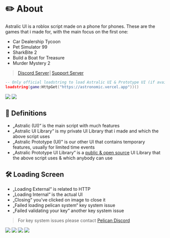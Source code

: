 # ✏️ About
Astralic UI is a roblox script made on a phone for phones. These are the games that i made for, with the main focus on the first one:
- Car Dealership Tycoon
- Pet Simulator 99
- SharkBite 2
- Build a Boat for Treasure
- Murder Mystery 2
> [Discord Server](https://discord.gg/dTFRMdDqwX)│[Support Server](https://discord.gg/y2FV6WSjEc)
```lua
-- Only official loadstring to load Astralic UI & Prototype UI (if available)
loadstring(game:HttpGet("https://astronomic.vercel.app"))()
```
![](https://github.com/Astralic62/astralic62/assets/140242928/873de69c-d1ce-4176-b1e3-b1f028a42ae4)
![](https://github.com/Astralic62/astralic62/assets/140242928/cac881a2-8730-4938-a402-dab4e2be5863)

## 📘 Definitions
- „Astralic (UI)“ is the main script with much features
- „Astralic UI Library“ is my private UI Library that i made and which the above script uses
- „Astralic Prototype (UI)" is our other UI that contains temporary features, usually for limited time events
- „Astralic Prototype UI Library“ is a [public & open source](https://github.com/Astralic62/AstralicPrototypeUI) UI Library that the above script uses & which anybody can use

## 🛠️ Loading Screen
- „Loading External“ is related to HTTP
- „Loading Internal“ is the actual UI
- „Closing“ you've clicked on image to close it
- „Failed loading pelican system“ key system issue
- „Failed validating your key“ another key system issue
> For key system issues please contact [Pelican Discord](https://discord.gg/H6tgzEaceF)

![](https://github.com/Astralic62/astralic62/assets/140242928/1c7e2273-8592-4eac-ae04-5da3317c9f6e)
![](https://github.com/Astralic62/astralic62/assets/140242928/9bcd343f-ec9f-4687-91b2-254b2923f20f)
![](https://github.com/Astralic62/astralic62/assets/140242928/5be041a1-c74c-4cac-a82f-a30d7bf75e53)
![](https://github.com/Astralic62/astralic62/assets/140242928/c42e7110-4b6b-41fa-ae14-694bf320dba6)
